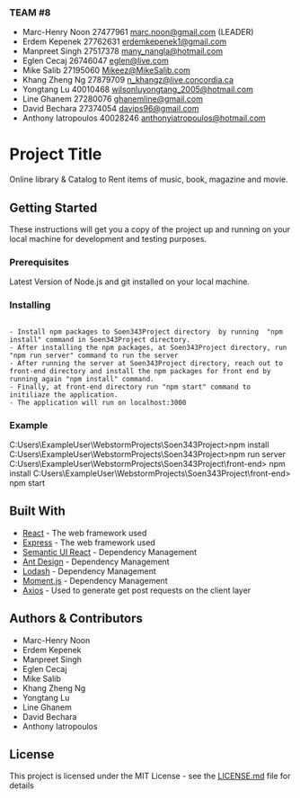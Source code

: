 ### TEAM #8

- Marc-Henry Noon 27477961 marc.noon@gmail.com (LEADER)
- Erdem Kepenek 27762631 erdemkepenek1@gmail.com
- Manpreet Singh 27517378 many_nangla@hotmail.com
- Eglen Cecaj 26746047 eglen@live.com
- Mike Salib 27195060 Mikeez@MikeSalib.com
- Khang Zheng Ng 27879709 n_khangz@live.concordia.ca
- Yongtang Lu 40010468 wilsonluyongtang_2005@hotmail.com
- Line Ghanem 27280076 ghanemline@gmail.com
- David Bechara 27374054 davips96@gmail.com
- Anthony Iatropoulos 40028246 anthonyiatropoulos@hotmail.com

# Project Title

Online library & Catalog to Rent items of music, book, magazine and movie.

## Getting Started

These instructions will get you a copy of the project up and running on your local machine for development and testing purposes.

### Prerequisites

Latest Version of Node.js and git installed on your local machine.

### Installing

```

- Install npm packages to Soen343Project directory  by running  "npm install" command in Soen343Project directory.
- After installing the npm packages, at Soen343Project directory, run "npm run server" command to run the server
- After running the server at Soen343Project directory, reach out to front-end directory and install the npm packages for front end by running again "npm install" command.
- Finally, at front-end directory run "npm start" command to initiliaze the application.
- The application will run on localhost:3000

```

### Example

C:Users\ExampleUser\WebstormProjects\Soen343Project>npm install
C:Users\ExampleUser\WebstormProjects\Soen343Project>npm run server
C:Users\ExampleUser\WebstormProjects\Soen343Project\front-end> npm install
C:Users\ExampleUser\WebstormProjects\Soen343Project\front-end> npm start



## Built With
* [React](https://reactjs.org/) - The web framework used
* [Express](https://expressjs.com/) - The web framework used
* [Semantic UI React](https://react.semantic-ui.com/) - Dependency Management
* [Ant Design](https://ant.design/) - Dependency Management
* [Lodash](https://lodash.com/) - Dependency Management
* [Moment.js](https://momentjs.com/) - Dependency Management
* [Axios](https://github.com/axios/axios) - Used to generate get post requests on the client layer


## Authors & Contributors

- Marc-Henry Noon
- Erdem Kepenek
- Manpreet Singh
- Eglen Cecaj
- Mike Salib
- Khang Zheng Ng
- Yongtang Lu
- Line Ghanem
- David Bechara
- Anthony Iatropoulos

## License

This project is licensed under the MIT License - see the [LICENSE.md](LICENSE.md) file for details
